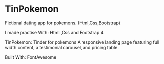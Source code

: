 # TinPokemon
Fictional dating app for pokemons. (Html,Css,Bootstrap)

I made practise With: Html ,Css and Bootstrap 4.

TinPokemon: Tinder for pokemons
A responsive landing page featuring full width content, a testimonial carousel, and pricing table.

Built With:
FontAwesome
